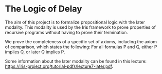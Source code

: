 The Logic of Delay
==================
The aim of this project is to formalize propositional logic with the later 
modality. This modality is used by the Iris framework to prove properties
of recursive programs without having to prove their termination.

We prove the completeness of a specific set of axioms, including the axiom of 
comparison, which states the following: For all formulas P and Q,
either P implies Q, or later Q implies P.

Some information about the later modality can be found in this lecture:
https://iris-project.org/tutorial-pdfs/lecture7-later.pdf.
